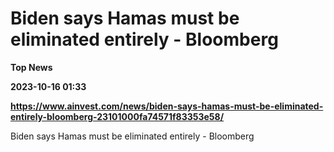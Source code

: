 # Biden says Hamas must be eliminated entirely - Bloomberg
**Top News**

**2023-10-16 01:33**

**https://www.ainvest.com/news/biden-says-hamas-must-be-eliminated-entirely-bloomberg-23101000fa74571f83353e58/**

Biden says Hamas must be eliminated entirely - Bloomberg